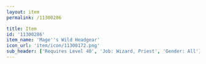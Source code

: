```yaml
---
layout: item
permalink: /11300286

title: Item
id: '11300286'
item_name: 'Mage''s Wild Headgear'
icon_url: 'item/icon/11300172.png'
sub_header: ['Requires Level 40', 'Job: Wizard, Priest', 'Gender: All']
---
```

